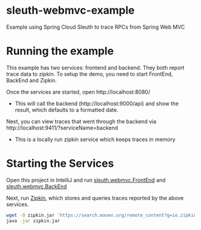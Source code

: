 # sleuth-webmvc-example
Example using Spring Cloud Sleuth to trace RPCs from Spring Web MVC

# Running the example
This example has two services: frontend and backend. They both report trace data to zipkin. To setup the demo, you need to start FrontEnd, BackEnd and Zipkin.

Once the services are started, open http://localhost:8080/
* This will call the backend (http://localhost:9000/api) and show the result, which defaults to a formatted date.

Next, you can view traces that went through the backend via http://localhost:9411/?serviceName=backend
* This is a locally run zipkin service which keeps traces in memory

# Starting the Services
Open this project in IntelliJ and run [sleuth.webmvc.FrontEnd](/src/main/java/sleuth/webmvc/FrontEnd.java) and [sleuth.webmvc.BackEnd](/src/main/java/sleuth/webmvc/BackEnd.java)

Next, run [Zipkin](http://zipkin.io/), which stores and queries traces reported by the above services.

```bash
wget -O zipkin.jar 'https://search.maven.org/remote_content?g=io.zipkin.java&a=zipkin-server&v=LATEST&c=exec'
java -jar zipkin.jar
```
